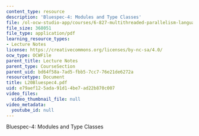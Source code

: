 ```yaml
---
content_type: resource
description: 'Bluespec-4: Modules and Type Classes'
file: /ol-ocw-studio-app/courses/6-827-multithreaded-parallelism-languages-and-compilers-fall-2002/e79aef125ada91d14be7ad22b870c007_L20Bluespec4.pdf
file_size: 368051
file_type: application/pdf
learning_resource_types:
- Lecture Notes
license: https://creativecommons.org/licenses/by-nc-sa/4.0/
ocw_type: OCWFile
parent_title: Lecture Notes
parent_type: CourseSection
parent_uid: bd64f58a-7ad5-fbb5-7cc7-76e21de6272a
resourcetype: Document
title: L20Bluespec4.pdf
uid: e79aef12-5ada-91d1-4be7-ad22b870c007
video_files:
  video_thumbnail_file: null
video_metadata:
  youtube_id: null
---
```

Bluespec-4: Modules and Type Classes